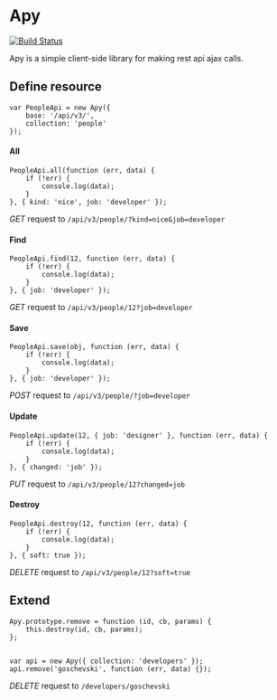 # Apy

[![Build Status](https://travis-ci.org/goschevski/apy.svg?branch=master)](https://travis-ci.org/goschevski/apy)

Apy is a simple client-side library for making rest api ajax calls.

## Define resource
```
var PeopleApi = new Apy({
    base: '/api/v3/',
    collection: 'people'
});
```

#### All

```
PeopleApi.all(function (err, data) {
    if (!err) {
        console.log(data);
    }
}, { kind: 'nice', job: 'developer' });
```

*GET* request to `/api/v3/people/?kind=nice&job=developer`

#### Find
```
PeopleApi.find(12, function (err, data) {
    if (!err) {
        console.log(data);
    }
}, { job: 'developer' });
```

*GET* request to `/api/v3/people/12?job=developer`

#### Save
```
PeopleApi.save(obj, function (err, data) {
    if (!err) {
        console.log(data);
    }
}, { job: 'developer' });
```

*POST* request to `/api/v3/people/?job=developer`

#### Update
```
PeopleApi.update(12, { job: 'designer' }, function (err, data) {
    if (!err) {
        console.log(data);
    }
}, { changed: 'job' });
```

*PUT* request to `/api/v3/people/12?changed=job`

#### Destroy
```
PeopleApi.destroy(12, function (err, data) {
    if (!err) {
        console.log(data);
    }
}, { soft: true });
```

*DELETE* request to `/api/v3/people/12?soft=true`

## Extend
```
Apy.prototype.remove = function (id, cb, params) {
    this.destroy(id, cb, params);
};


var api = new Apy({ collection: 'developers' });
api.remove('goschevski', function (err, data) {});
```

*DELETE* request to `/developers/goschevski`